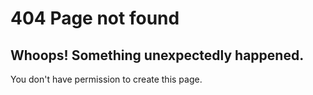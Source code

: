 # 404 Page not found

## Whoops! Something unexpectedly happened.

You don't have permission to create this page.
